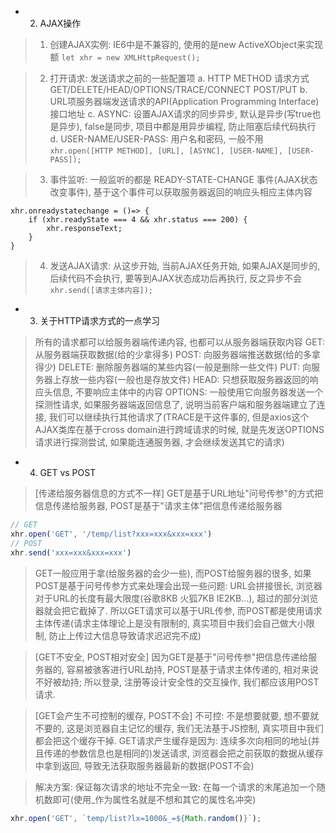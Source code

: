 - 2. AJAX操作

> 1. 创建AJAX实例: IE6中是不兼容的, 使用的是new ActiveXObject来实现额
> `let xhr = new XMLHttpRequest();`


> 2. 打开请求: 发送请求之前的一些配置项
> a. HTTP METHOD 请求方式
> GET/DELETE/HEAD/OPTIONS/TRACE/CONNECT
> POST/PUT
> b. URL项服务器端发送请求的API(Application Programming Interface) 接口地址
> c. ASYNC: 设置AJAX请求的同步异步, 默认是异步(写true也是异步), false是同步, 项目中都是用异步编程, 防止阻塞后续代码执行
> d. USER-NAME/USER-PASS: 用户名和密码, 一般不用
> `xhr.open([HTTP METHOD], [URL], [ASYNC], [USER-NAME], [USER-PASS]);`

> 3. 事件监听: 一般监听的都是 READY-STATE-CHANGE
> 事件(AJAX状态改变事件), 基于这个事件可以获取服务器返回的响应头相应主体内容
> 
```
xhr.onreadystatechange = ()=> {
    if (xhr.readyState === 4 && xhr.status === 200) {
        xhr.responseText;
    }
}
```
> 4. 发送AJAX请求: 从这步开始, 当前AJAX任务开始, 如果AJAX是同步的, 后续代码不会执行, 要等到AJAX状态成功后再执行, 反之异步不会
> `xhr.send([请求主体内容]);`


- 3. 关于HTTP请求方式的一点学习

> 所有的请求都可以给服务器端传递内容, 也都可以从服务器端获取内容
> GET: 从服务器端获取数据(给的少拿得多)
> POST: 向服务器端推送数据(给的多拿得少)
> DELETE: 删除服务器端的某些内容(一般是删除一些文件)
> PUT: 向服务器上存放一些内容(一般也是存放文件)
> HEAD: 只想获取服务器返回的响应头信息, 不要响应主体中的内容
> OPTIONS: 一般使用它向服务器发送一个探测性请求, 如果服务器端返回信息了, 说明当前客户端和服务器端建立了连接, 我们可以继续执行其他请求了(TRACE是干这件事的, 但是axios这个AJAX类库在基于cross domain进行跨域请求的时候, 就是先发送OPTIONS请求进行探测尝试, 如果能连通服务器, 才会继续发送其它的请求)


- 4. GET vs POST

> [传递给服务器信息的方式不一样]
> GET是基于URL地址"问号传参"的方式把信息传递给服务器, POST是基于"请求主体"把信息传递给服务器

```javascript
// GET
xhr.open('GET', '/temp/list?xxx=xxx&xxx=xxx')
// POST
xhr.send('xxx=xxx&xxx=xxx')
```
> GET一般应用于拿(给服务器的会少一些), 而POST给服务器的很多, 如果POST是基于问号传参方式来处理会出现一些问题: URL会拼接很长, 浏览器对于URL的长度有最大限度(谷歌8KB 火狐7KB IE2KB...), 超过的部分浏览器就会把它截掉了.
> 所以GET请求可以基于URL传参, 而POST都是使用请求主体传递(请求主体理论上是没有限制的, 真实项目中我们会自己做大小限制, 防止上传过大信息导致请求迟迟完不成)


> [GET不安全, POST相对安全]
> 因为GET是基于"问号传参"把信息传递给服务器的, 容易被骇客进行URL劫持, POST是基于请求主体传递的, 相对来说不好被劫持; 所以登录, 注册等设计安全性的交互操作, 我们都应该用POST请求.

> [GET会产生不可控制的缓存, POST不会]
> 不可控: 不是想要就要, 想不要就不要的, 这是浏览器自主记忆的缓存, 我们无法基于JS控制, 真实项目中我们都会把这个缓存干掉.
> GET请求产生缓存是因为: 连续多次向相同的地址(并且传递的参数信息也是相同的)发送请求, 浏览器会把之前获取的数据从缓存中拿到返回, 导致无法获取服务器最新的数据(POST不会)

> 解决方案:
> 保证每次请求的地址不完全一致: 在每一个请求的末尾追加一个随机数即可(使用_作为属性名就是不想和其它的属性名冲突)

```javascript
xhr.open('GET', `temp/list?lx=1000&_=${Math.random()}`);
```
